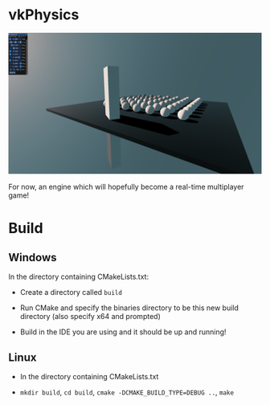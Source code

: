 # vkPhysics

![photo](/assets/screenshots/screenshot.png)

For now, an engine which will hopefully become a real-time multiplayer game!

# Build

## Windows

In the directory containing CMakeLists.txt:

- Create a directory called `build`

- Run CMake and specify the binaries directory to be this new build directory (also specify x64 and prompted)

- Build in the IDE you are using and it should be up and running!

## Linux

- In the directory containing CMakeLists.txt

- `mkdir build`, `cd build`, `cmake -DCMAKE_BUILD_TYPE=DEBUG ..`, `make`
